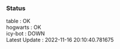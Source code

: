 ### Status


table : OK  
hogwarts : OK  
icy-bot : DOWN  
Latest Update : 2022-11-16 20:10:40.781675
